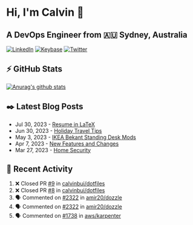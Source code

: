 # Hi, I'm Calvin 🍭
## A DevOps Engineer from 🇦🇺 Sydney, Australia</h3>

[![LinkedIn](https://img.shields.io/badge/-c–bui-0077B5?style=flat-square&labelColor=0077B5&logo=LinkedIn&logoColor=white)](https://www.linkedin.com/in/c-bui/)
[![Keybase](https://img.shields.io/badge/-calvinbui-ff6f21?style=flat-square&labelColor=ff6f21&logo=Keybase&logoColor=white)](https://keybase.io/calvinbui)
[![Twitter](https://img.shields.io/badge/-ASAPCalvin-1DA1F2?style=flat-square&labelColor=1DA1F2&logo=Twitter&logoColor=white)](https://twitter.com/ASAPCalvin)

<!-- https://github.com/rishavanand/github-profilinator -->
## ⚡ GitHub Stats
[![Anurag's github stats](https://github-readme-stats.vercel.app/api?username=calvinbui&count_private=true&hide_title=true)](https://github.com/anuraghazra/github-readme-stats)

<!-- https://github.com/gautamkrishnar/blog-post-workflow -->
## ✒️ Latest Blog Posts

<!-- BLOG-POST-LIST:START -->
- Jul 30, 2023 - [Resume in LaTeX](https://calvin.me/resume-in-latex)
- Jun 30, 2023 - [Holiday Travel Tips](https://calvin.me/holiday-travel-tips)
- May 3, 2023 - [IKEA Bekant Standing Desk Mods](https://calvin.me/ikea-bekant-megadesk)
- Apr 7, 2023 - [New Features and Changes](https://calvin.me/new-features-and-changes)
- Mar 27, 2023 - [Home Security](https://calvin.me/home-security)

<!-- BLOG-POST-LIST:END -->

## 🏃‍ Recent Activity

<!--START_SECTION:activity-->
1. ❌ Closed PR [#9](https://github.com/calvinbui/dotfiles/pull/9) in [calvinbui/dotfiles](https://github.com/calvinbui/dotfiles)
2. ❌ Closed PR [#8](https://github.com/calvinbui/dotfiles/pull/8) in [calvinbui/dotfiles](https://github.com/calvinbui/dotfiles)
3. 🗣 Commented on [#2322](https://github.com/amir20/dozzle/issues/2322#issuecomment-1659257251) in [amir20/dozzle](https://github.com/amir20/dozzle)
4. 🗣 Commented on [#2322](https://github.com/amir20/dozzle/issues/2322#issuecomment-1655007989) in [amir20/dozzle](https://github.com/amir20/dozzle)
5. 🗣 Commented on [#1738](https://github.com/aws/karpenter/issues/1738#issuecomment-1652773492) in [aws/karpenter](https://github.com/aws/karpenter)
<!--END_SECTION:activity-->
